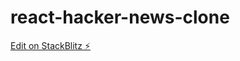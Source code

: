 # react-hacker-news-clone

[Edit on StackBlitz ⚡️](https://stackblitz.com/edit/react-hacker-news-clone)